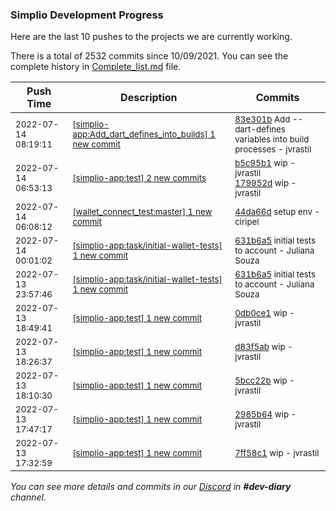 
### Simplio Development Progress

Here are the last 10 pushes to the projects we are currently working.

There is a total of 2532 commits since 10/09/2021. You can see the complete history in
 [Complete_list.md](Complete_list.md) file.

| Push Time | Description | Commits |
| --- | --- | --- |
| <sub>2022-07-14 08:19:11</sub> | <sub>[[simplio-app:Add\_dart\_defines\_into\_builds] 1 new commit](https://github.com/SimplioOfficial/simplio-app/commit/83e301be62139da54ce4bdfe841b5eff74cf39c5)</sub> | <sub>[83e301b](https://github.com/SimplioOfficial/simplio-app/commit/83e301be62139da54ce4bdfe841b5eff74cf39c5) Add --dart-defines variables into build processes - jvrastil</sub> |
| <sub>2022-07-14 06:53:13</sub> | <sub>[[simplio-app:test] 2 new commits](https://github.com/SimplioOfficial/simplio-app/compare/0db0ce10b13e...179952d02308)</sub> | <sub>[b5c95b1](https://github.com/SimplioOfficial/simplio-app/commit/b5c95b174c9347188fbc176476442dc96768b135) wip - jvrastil<br>[179952d](https://github.com/SimplioOfficial/simplio-app/commit/179952d02308f65b26f3e5914012394d397ebf74) wip - jvrastil</sub> |
| <sub>2022-07-14 06:08:12</sub> | <sub>[[wallet_connect_test:master] 1 new commit](https://github.com/SimplioOfficial/wallet_connect_test/commit/44da66dcd6ab1993369c2958f8e64f5a20155ba7)</sub> | <sub>[44da66d](https://github.com/SimplioOfficial/wallet_connect_test/commit/44da66dcd6ab1993369c2958f8e64f5a20155ba7) setup env - ciripel</sub> |
| <sub>2022-07-14 00:01:02</sub> | <sub>[[simplio-app:task/initial\-wallet\-tests] 1 new commit](https://github.com/SimplioOfficial/simplio-app/commit/631b6a50c1f26ddd5d59936b0cd33a77deb1dec6)</sub> | <sub>[631b6a5](https://github.com/SimplioOfficial/simplio-app/commit/631b6a50c1f26ddd5d59936b0cd33a77deb1dec6) initial tests to account - Juliana Souza</sub> |
| <sub>2022-07-13 23:57:46</sub> | <sub>[[simplio-app:task/initial\-wallet\-tests] 1 new commit](https://github.com/SimplioOfficial/simplio-app/commit/631b6a50c1f26ddd5d59936b0cd33a77deb1dec6)</sub> | <sub>[631b6a5](https://github.com/SimplioOfficial/simplio-app/commit/631b6a50c1f26ddd5d59936b0cd33a77deb1dec6) initial tests to account - Juliana Souza</sub> |
| <sub>2022-07-13 18:49:41</sub> | <sub>[[simplio-app:test] 1 new commit](https://github.com/SimplioOfficial/simplio-app/commit/0db0ce10b13ef05b8b9ee349d471fbceaa296c96)</sub> | <sub>[0db0ce1](https://github.com/SimplioOfficial/simplio-app/commit/0db0ce10b13ef05b8b9ee349d471fbceaa296c96) wip - jvrastil</sub> |
| <sub>2022-07-13 18:26:37</sub> | <sub>[[simplio-app:test] 1 new commit](https://github.com/SimplioOfficial/simplio-app/commit/d83f5abdfc5a4cf5d68fc06e85d2ebd8863f31c3)</sub> | <sub>[d83f5ab](https://github.com/SimplioOfficial/simplio-app/commit/d83f5abdfc5a4cf5d68fc06e85d2ebd8863f31c3) wip - jvrastil</sub> |
| <sub>2022-07-13 18:10:30</sub> | <sub>[[simplio-app:test] 1 new commit](https://github.com/SimplioOfficial/simplio-app/commit/5bcc22b96b7252241278ef6d55fd717e6146f947)</sub> | <sub>[5bcc22b](https://github.com/SimplioOfficial/simplio-app/commit/5bcc22b96b7252241278ef6d55fd717e6146f947) wip - jvrastil</sub> |
| <sub>2022-07-13 17:47:17</sub> | <sub>[[simplio-app:test] 1 new commit](https://github.com/SimplioOfficial/simplio-app/commit/2985b64625992b8e64c39ae4aa8587808b1fb042)</sub> | <sub>[2985b64](https://github.com/SimplioOfficial/simplio-app/commit/2985b64625992b8e64c39ae4aa8587808b1fb042) wip - jvrastil</sub> |
| <sub>2022-07-13 17:32:59</sub> | <sub>[[simplio-app:test] 1 new commit](https://github.com/SimplioOfficial/simplio-app/commit/7ff58c198a1778d9992810ada2d565395eadb744)</sub> | <sub>[7ff58c1](https://github.com/SimplioOfficial/simplio-app/commit/7ff58c198a1778d9992810ada2d565395eadb744) wip - jvrastil</sub> |

_You can see more details and commits in our [Discord](https://discord.gg/aKhjuwZmdP) in **#dev-diary** channel._
